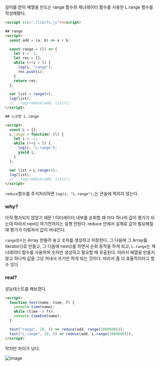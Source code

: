 길이를 받아 배열을 만드는 range 함수와 제너레이터 함수를 사용한 L.range 함수를 작성해봤다.

```html
<script src="./lib/fx.js"></script>

## range
<script>
  const add = (a, b) => a + b;

  const range = (l) => {
    let i = -1;
    let res = [];
    while (++i < l) {
      log(i, "range");
      res.push(i);
    }
    return res;
  };

  var list = range(4);
  log(list);
  //   log(reduce(add, list));
</script>

## 느긋한 L.range

<script>
  const L = {};
  L.range = function* (l) {
    let i = -1;
    while (++i < l) {
      log(i, "L.range");
      yield i;
    }
  };

  var list = L.range(4);
  log(list);
  //   log(reduce(add, list));
</script>
```

`reduce`함수를 주석처리하면 `log(i, "L.range");`는 콘솔에 찍히지 않는다.

### why?

아직 평가되지 않았기 때문 ! 이터레이터 내부를 순회할 때 마다 하나씩 값이 평가가 되는데 따라서 next() 하기전까지는 실행 안된다. reduce 안에서 실제로 값이 필요해질 때 평가가 이뤄져서 값이 꺼내진다.

`range함수`는 Array 만들어 놓고 숫자를 생성하고 저장한다. 그 다음에 그 Array를 Iterator{}로 만들고, 그 다음에 next()를 하면서 순회 동작을 하게 되고, `L.range`는 제너레이터 함수를 사용하여 숫자만 생성하고 필요할 때 호출된다. 따라서 배열을 만들지 않고 하나씩 값을 그냥 꺼내서 쓰기만 하게 되는 것이다. 따라서 좀 더 효율적이라고 할 수 있다.

### real?

성능테스트를 해보겠다.

```html
<script>
  function test(name, time, f) {
    console.time(name);
    while (time--) f();
    console.timeEnd(name);
  }

  test("range", 10, () => reduce(add, range(1000000)));
  test("L.range", 10, () => reduce(add, L.range(1000000)));
</script>
```

작지만 차이가 났다.

![image](https://github.com/kanghanhee/TIL/assets/68781598/a0fc37ca-2d32-431b-a371-1c7d0681d170)

